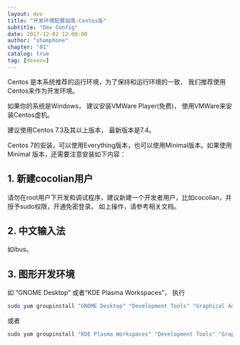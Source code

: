 ```yaml
---
layout: dev
title: "开发环境配置指南-Centos版"
subtitle: "Dev Config"
date: 2017-12-02 12:00:00
author: "shamphone"
chapter: "01"
catalog: true
tag: [devenv]
---
```

Centos 是本系统推荐的运行环境，为了保持和运行环境的一致， 我们推荐使用Centos来作为开发环境。 

如果你的系统是Windows， 建议安装VMWare Player(免费)， 使用VMWare来安装Centos虚机。 

建议使用Centos 7.3及其以上版本， 最新版本是7.4。

Centos 7的安装，可以使用Everything版本，也可以使用Minimal版本。如果使用Minimal 版本，还需要注意安装如下内容：

## 1. 新建cocolian用户

请勿在root用户下开发和调试程序，建议新建一个开发者用户，比如cocolian，并授予sudo权限，开通免密登录。
如上操作，请参考相关文档。 

## 2. 中文输入法
如ibus。 

## 3. 图形开发环境

如 “GNOME Desktop” 或者“KDE Plasma Workspaces”， 执行

```bash
sudo yum groupinstall "GNOME Desktop" "Development Tools" "Graphical Administration Tools" "System Administration Tools" "System Management" "Server with GUI"
```

或者
```bash
sudo yum groupinstall "KDE Plasma Workspaces" "Development Tools" "Graphical Administration Tools" "System Administration Tools" "System Management" "Server with GUI"
```
